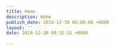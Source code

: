```yaml
---
title: Home
description: Home
publish_date: 2018-12-30 00:00:00 +0000
layout: ''
date: 2018-12-30 00:32:31 +0000

---
```

